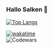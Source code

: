 ### Hallo Salken 👋

<!--
**Bean791/Bean791** is a ✨ _special_ ✨ repository because its `README.md` (this file) appears on your GitHub profile.

Here are some ideas to get you started:

- 🔭 I’m currently working on ...
- 🌱 I’m currently learning ...
- 👯 I’m looking to collaborate on ...
- 🤔 I’m looking for help with ...
- 💬 Ask me about ...
- 📫 How to reach me: ...
- 😄 Pronouns: ...
- ⚡ Fun fact: ...
-->
[![Top Langs](https://github-readme-stats.vercel.app/api/top-langs/?username=Bean791)](https://github.com/anuraghazra/github-readme-stats)

[![wakatime](https://wakatime.com/badge/user/1b16c001-5354-450b-beaa-cd018ff72824.svg)](https://wakatime.com/@1b16c001-5354-450b-beaa-cd018ff72824)
<br/>
![Codewars](https://www.codewars.com/users/Bean791/badges/large)
